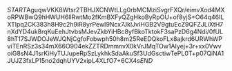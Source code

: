 $START$AguqwVKK8Wtsr2TBHJXCNWtLLg0rbMCMziSvgrFXQr/eimvXod4MXoRPWBwQ9hHWUH6llRwtMo2fKmBXFyQZgHkoByRpOU+of8yjS+O64q46ILXTlpq2CK383h8H9c2h9iR8yrPewI9Ncx7JklJvIHGB2V9gtuEcZ9QFZJLiXtH7nXdYD4uk8rqKuEehJtvbsMJevZkbYiHBc8yfBkoTktokF3saPzD6g4Ndi/0fUL8hT17SJWDOJeWJQNjCgfoFobwph50h8m25ReEDQkoFLx8ajkrd6URWhWPviTEnRSz3s34mX66O904ekZZTRDmmnvX0kVrJMqTOw1AIyej+3r+xx0VwvoiG8sN4J1srKiHyTUJupeRpSzLykhkSdaAkuSf3UdGsctiwTePL0T+p07QiNA1JUJZ3fxLP15no2dqhUYV2xipL4XLfO7+6CX4s$END$
